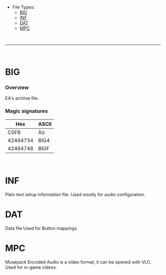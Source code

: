 - File Types:
    - [BIG](#big)
    - [INF](#inf)
    - [DAT](#dat)
    - [MPC](#mpc)


<br>

***

<br>


# BIG
### Overview
EA's archive file.

### Magic signatures
|    Hex   |   ASCII  |
|----------|----------|
| C0FB     | Àû       |
| 42494734 | BIG4     |
| 42494746 | BIGF     |

<br>

# INF
Plain text setup information file.
Used mostly for audio configuration.

# DAT
Data file
Used for Button mappings.

# MPC
Musepack Encoded Audio is a video format, it can be opened with VLC.
Used for in-game videos.

